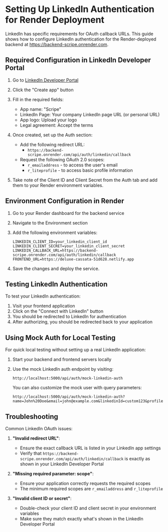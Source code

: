 # Setting Up LinkedIn Authentication for Render Deployment

LinkedIn has specific requirements for OAuth callback URLs. This guide shows how to configure LinkedIn authentication for the Render-deployed backend at https://backend-scripe.onrender.com.

## Required Configuration in LinkedIn Developer Portal

1. Go to [LinkedIn Developer Portal](https://www.linkedin.com/developers/apps)
2. Click the "Create app" button
3. Fill in the required fields:
   - App name: "Scripe"
   - LinkedIn Page: Your company LinkedIn page URL (or personal URL)
   - App logo: Upload your logo
   - Legal agreement: Accept the terms

4. Once created, set up the Auth section:
   - Add the following redirect URL:
     - `https://backend-scripe.onrender.com/api/auth/linkedin/callback`
   - Request the following OAuth 2.0 scopes:
     - `r_emailaddress` - to access the user's email
     - `r_liteprofile` - to access basic profile information

5. Take note of the Client ID and Client Secret from the Auth tab and add them to your Render environment variables.

## Environment Configuration in Render

1. Go to your Render dashboard for the backend service
2. Navigate to the Environment section
3. Add the following environment variables:
   ```
   LINKEDIN_CLIENT_ID=your_linkedin_client_id
   LINKEDIN_CLIENT_SECRET=your_linkedin_client_secret
   LINKEDIN_CALLBACK_URL=https://backend-scripe.onrender.com/api/auth/linkedin/callback
   FRONTEND_URL=https://deluxe-cassata-51d628.netlify.app
   ```

4. Save the changes and deploy the service.

## Testing LinkedIn Authentication

To test your LinkedIn authentication:

1. Visit your frontend application
2. Click on the "Connect with LinkedIn" button
3. You should be redirected to LinkedIn for authentication
4. After authorizing, you should be redirected back to your application

## Using Mock Auth for Local Testing

For quick local testing without setting up a real LinkedIn application:

1. Start your backend and frontend servers locally
2. Use the mock LinkedIn auth endpoint by visiting:
   ```
   http://localhost:5000/api/auth/mock-linkedin-auth
   ```
   
   You can also customize the mock user with query parameters:
   ```
   http://localhost:5000/api/auth/mock-linkedin-auth?name=John%20Doe&email=john@example.com&linkedinId=custom123&profileImage=https://example.com/image.jpg
   ```

## Troubleshooting

Common LinkedIn OAuth issues:

1. **"Invalid redirect URL"**:
   - Ensure the exact callback URL is listed in your LinkedIn app settings
   - Verify that `https://backend-scripe.onrender.com/api/auth/linkedin/callback` is exactly as shown in your LinkedIn Developer Portal

2. **"Missing required parameter: scope"**:
   - Ensure your application correctly requests the required scopes
   - The minimum required scopes are `r_emailaddress` and `r_liteprofile`

3. **"Invalid client ID or secret"**:
   - Double-check your client ID and client secret in your environment variables
   - Make sure they match exactly what's shown in the LinkedIn Developer Portal 